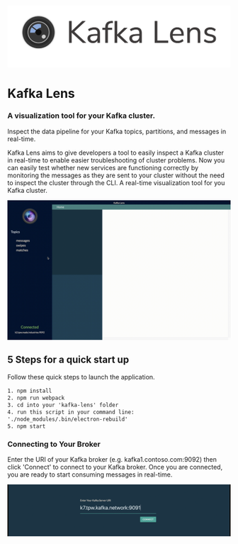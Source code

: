 ![alt-text](kl-f-logo.png)

# Kafka Lens
### A visualization tool for your Kafka cluster. 

Inspect the data pipeline for your Kafka topics, partitions, and messages in real-time.

Kafka Lens aims to give developers a tool to easily inspect a Kafka cluster in real-time to enable easier troubleshooting of cluster problems. Now you can easily test whether new services are functioning correctly by monitoring the messages as they are sent to your cluster without the need to inspect the cluster through the CLI.
A real-time visualization tool for you Kafka cluster.

![](kl-g.gif)

## 5 Steps for a quick start up

Follow these quick steps to launch the application.

```
1. npm install
2. npm run webpack
3. cd into your 'kafka-lens' folder
4. run this script in your command line: './node_modules/.bin/electron-rebuild'
5. npm start
```

### Connecting to Your Broker

Enter the URI of your Kafka broker (e.g. kafka1.contoso.com:9092) then click 'Connect' to connect to your Kafka broker. Once you are connected, you are ready to start consuming messages in real-time. 

![](cp-rm.gif)


